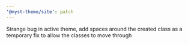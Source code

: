 ```yaml
---
'@myst-theme/site': patch
---
```


Strange bug in active theme, add spaces around the created class as a temporary fix to allow the classes to move through

